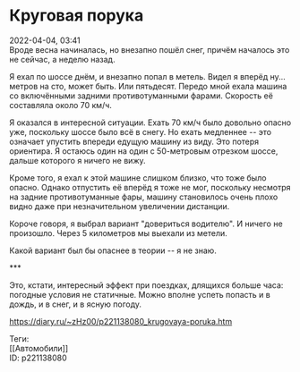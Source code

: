 Круговая порука
================

   
 2022-04-04, 03:41   
  Вроде весна начиналась, но внезапно пошёл снег, причём началось это не сейчас, а неделю назад.   
   
 Я ехал по шоссе днём, и внезапно попал в метель. Видел я вперёд ну... метров на сто, может быть. Или пятьдесят. Передо мной ехала машина со включёнными задними противотуманными фарами. Скорость её составляла около 70 км/ч.   
   
 Я оказался в интересной ситуации. Ехать 70 км/ч было довольно опасно уже, поскольку шоссе было всё в снегу. Но ехать медленнее -- это означает упустить впереди едущую машину из виду. Это потеря ориентира. Я остаюсь один на один с 50-метровым отрезком шоссе, дальше которого я ничего не вижу.   
   
 Кроме того, я ехал к этой машине слишком близко, что тоже было опасно. Однако отпустить её вперёд я тоже не мог, поскольку несмотря на задние противотуманные фары, машину становилось очень плохо видно даже при незначительном увеличении дистанции.   
   
 Короче говоря, я выбрал вариант "довериться водителю". И ничего не произошло. Через 5 километров мы выехали из метели.   
   
 Какой вариант был бы опаснее в теории -- я не знаю.   
   
 \*\*\*   
   
 Это, кстати, интересный эффект при поездках, длящихся больше часа: погодные условия не статичные. Можно вполне успеть попасть и в дождь, и в снег, и в ясную погоду.   
    
 <https://diary.ru/~zHz00/p221138080_krugovaya-poruka.htm>   
   
 Теги:   
 [[Автомобили]]   
 ID: p221138080